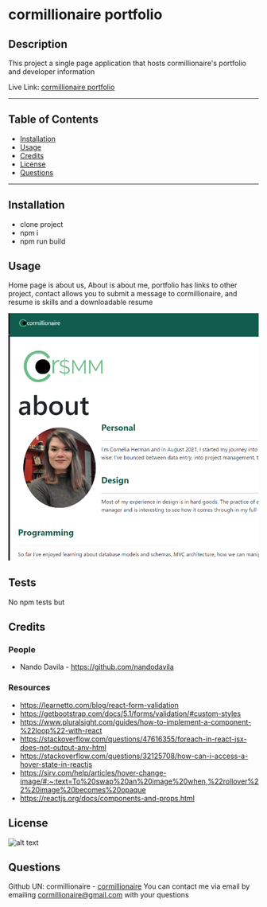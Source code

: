 # cormillionaire portfolio
## Description
This project a single page application that hosts cormillionaire's portfolio and developer information

Live Link: [cormillionaire portfolio](https://cormillionaire.github.io/cormillionaire-portfolio/)

---
## Table of Contents
- [Installation](#installation)
- [Usage](#usage)
- [Credits](#credits)
- [License](#license)
- [Questions](#questions)
---
## Installation
- clone project
- npm i
- npm run build

## Usage
Home page is about us, About is about me, portfolio has links to other project, contact allows you to submit a message to cormillionaire, and resume is skills and a downloadable resume

![Porfolio Homepage](./images/new-portolfio.PNG)

## Tests
No npm tests but 

## Credits
### People
- Nando Davila - https://github.com/nandodavila

### Resources
- https://learnetto.com/blog/react-form-validation
- https://getbootstrap.com/docs/5.1/forms/validation/#custom-styles
- https://www.pluralsight.com/guides/how-to-implement-a-component-%22loop%22-with-react
- https://stackoverflow.com/questions/47616355/foreach-in-react-jsx-does-not-output-any-html
- https://stackoverflow.com/questions/32125708/how-can-i-access-a-hover-state-in-reactjs
- https://sirv.com/help/articles/hover-change-image/#:~:text=To%20swap%20an%20image%20when,%22rollover%22%20image%20becomes%20opaque
- https://reactjs.org/docs/components-and-props.html

## License
![alt text](https://img.shields.io/static/v1?label=ISC&message=ISC&color=brightgreen&style=plastic)
## Questions
Github UN: cormillionaire - [cormillionaire](https://github.com/cormillionaire)
You can contact me via email by emailing cormillionaire@gmail.com with your questions


